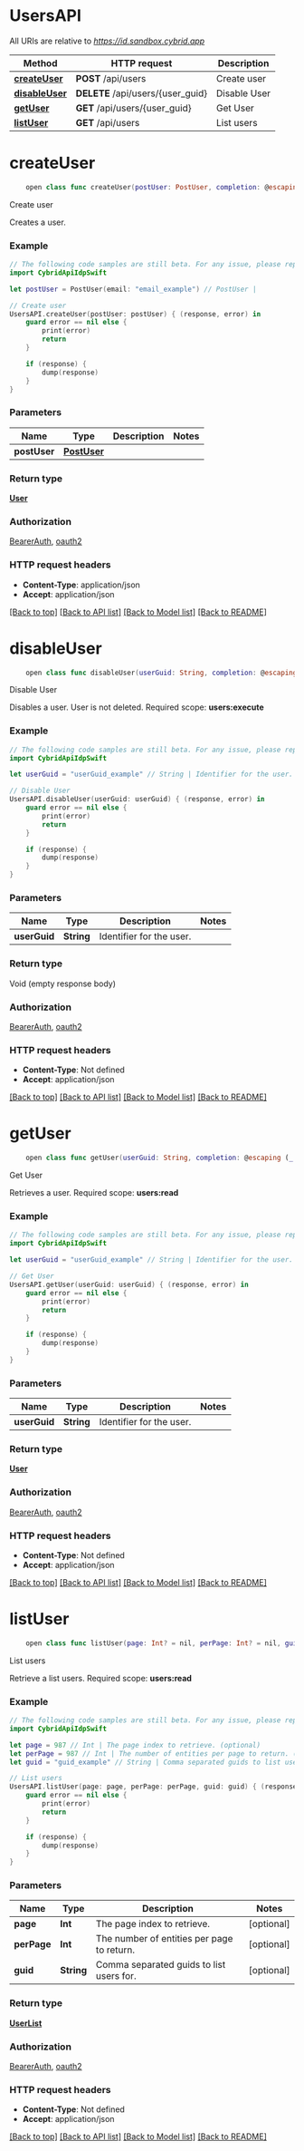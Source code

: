 # UsersAPI

All URIs are relative to *https://id.sandbox.cybrid.app*

Method | HTTP request | Description
------------- | ------------- | -------------
[**createUser**](UsersAPI.md#createuser) | **POST** /api/users | Create user
[**disableUser**](UsersAPI.md#disableuser) | **DELETE** /api/users/{user_guid} | Disable User
[**getUser**](UsersAPI.md#getuser) | **GET** /api/users/{user_guid} | Get User
[**listUser**](UsersAPI.md#listuser) | **GET** /api/users | List users


# **createUser**
```swift
    open class func createUser(postUser: PostUser, completion: @escaping (_ data: User?, _ error: Error?) -> Void)
```

Create user

Creates a user.  

### Example
```swift
// The following code samples are still beta. For any issue, please report via http://github.com/OpenAPITools/openapi-generator/issues/new
import CybridApiIdpSwift

let postUser = PostUser(email: "email_example") // PostUser | 

// Create user
UsersAPI.createUser(postUser: postUser) { (response, error) in
    guard error == nil else {
        print(error)
        return
    }

    if (response) {
        dump(response)
    }
}
```

### Parameters

Name | Type | Description  | Notes
------------- | ------------- | ------------- | -------------
 **postUser** | [**PostUser**](PostUser.md) |  | 

### Return type

[**User**](User.md)

### Authorization

[BearerAuth](../README.md#BearerAuth), [oauth2](../README.md#oauth2)

### HTTP request headers

 - **Content-Type**: application/json
 - **Accept**: application/json

[[Back to top]](#) [[Back to API list]](../README.md#documentation-for-api-endpoints) [[Back to Model list]](../README.md#documentation-for-models) [[Back to README]](../README.md)

# **disableUser**
```swift
    open class func disableUser(userGuid: String, completion: @escaping (_ data: Void?, _ error: Error?) -> Void)
```

Disable User

Disables a user. User is not deleted.  Required scope: **users:execute**

### Example
```swift
// The following code samples are still beta. For any issue, please report via http://github.com/OpenAPITools/openapi-generator/issues/new
import CybridApiIdpSwift

let userGuid = "userGuid_example" // String | Identifier for the user.

// Disable User
UsersAPI.disableUser(userGuid: userGuid) { (response, error) in
    guard error == nil else {
        print(error)
        return
    }

    if (response) {
        dump(response)
    }
}
```

### Parameters

Name | Type | Description  | Notes
------------- | ------------- | ------------- | -------------
 **userGuid** | **String** | Identifier for the user. | 

### Return type

Void (empty response body)

### Authorization

[BearerAuth](../README.md#BearerAuth), [oauth2](../README.md#oauth2)

### HTTP request headers

 - **Content-Type**: Not defined
 - **Accept**: application/json

[[Back to top]](#) [[Back to API list]](../README.md#documentation-for-api-endpoints) [[Back to Model list]](../README.md#documentation-for-models) [[Back to README]](../README.md)

# **getUser**
```swift
    open class func getUser(userGuid: String, completion: @escaping (_ data: User?, _ error: Error?) -> Void)
```

Get User

Retrieves a user.  Required scope: **users:read**

### Example
```swift
// The following code samples are still beta. For any issue, please report via http://github.com/OpenAPITools/openapi-generator/issues/new
import CybridApiIdpSwift

let userGuid = "userGuid_example" // String | Identifier for the user.

// Get User
UsersAPI.getUser(userGuid: userGuid) { (response, error) in
    guard error == nil else {
        print(error)
        return
    }

    if (response) {
        dump(response)
    }
}
```

### Parameters

Name | Type | Description  | Notes
------------- | ------------- | ------------- | -------------
 **userGuid** | **String** | Identifier for the user. | 

### Return type

[**User**](User.md)

### Authorization

[BearerAuth](../README.md#BearerAuth), [oauth2](../README.md#oauth2)

### HTTP request headers

 - **Content-Type**: Not defined
 - **Accept**: application/json

[[Back to top]](#) [[Back to API list]](../README.md#documentation-for-api-endpoints) [[Back to Model list]](../README.md#documentation-for-models) [[Back to README]](../README.md)

# **listUser**
```swift
    open class func listUser(page: Int? = nil, perPage: Int? = nil, guid: String? = nil, completion: @escaping (_ data: UserList?, _ error: Error?) -> Void)
```

List users

Retrieve a list users.  Required scope: **users:read**

### Example
```swift
// The following code samples are still beta. For any issue, please report via http://github.com/OpenAPITools/openapi-generator/issues/new
import CybridApiIdpSwift

let page = 987 // Int | The page index to retrieve. (optional)
let perPage = 987 // Int | The number of entities per page to return. (optional)
let guid = "guid_example" // String | Comma separated guids to list users for. (optional)

// List users
UsersAPI.listUser(page: page, perPage: perPage, guid: guid) { (response, error) in
    guard error == nil else {
        print(error)
        return
    }

    if (response) {
        dump(response)
    }
}
```

### Parameters

Name | Type | Description  | Notes
------------- | ------------- | ------------- | -------------
 **page** | **Int** | The page index to retrieve. | [optional] 
 **perPage** | **Int** | The number of entities per page to return. | [optional] 
 **guid** | **String** | Comma separated guids to list users for. | [optional] 

### Return type

[**UserList**](UserList.md)

### Authorization

[BearerAuth](../README.md#BearerAuth), [oauth2](../README.md#oauth2)

### HTTP request headers

 - **Content-Type**: Not defined
 - **Accept**: application/json

[[Back to top]](#) [[Back to API list]](../README.md#documentation-for-api-endpoints) [[Back to Model list]](../README.md#documentation-for-models) [[Back to README]](../README.md)

